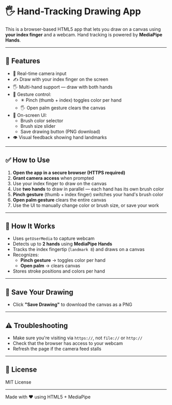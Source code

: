 # 🖐️ Hand-Tracking Drawing App

This is a browser-based HTML5 app that lets you draw on a canvas using **your index finger** and a webcam. Hand tracking is powered by **MediaPipe Hands**.

---

## 🚀 Features

- 📸 Real-time camera input
- ✍️ Draw with your index finger on the screen
- 🖐️ Multi-hand support — draw with both hands
- 🧠 Gesture control:
  - ✴️ Pinch (thumb + index) toggles color per hand
  - 🖐️ Open palm gesture clears the canvas
- 🎨 On-screen UI:
  - Brush color selector
  - Brush size slider
  - Save drawing button (PNG download)
- 👁️ Visual feedback showing hand landmarks

---

## ✅ How to Use

1. **Open the app in a secure browser (HTTPS required)**
2. **Grant camera access** when prompted
3. Use your index finger to draw on the canvas
4. Use **two hands** to draw in parallel — each hand has its own brush color
5. **Pinch gesture** (thumb + index finger) switches your hand's brush color
6. **Open palm gesture** clears the entire canvas
7. Use the UI to manually change color or brush size, or save your work

---

## 🧠 How It Works

- Uses `getUserMedia` to capture webcam
- Detects up to **2 hands** using **MediaPipe Hands**
- Tracks the index fingertip (`landmark 8`) and draws on a canvas
- Recognizes:
  - **Pinch gesture** → toggles color per hand
  - **Open palm** → clears canvas
- Stores stroke positions and colors per hand

---

## 💾 Save Your Drawing
- Click **"Save Drawing"** to download the canvas as a PNG

---

## ⚠️ Troubleshooting
- Make sure you're visiting via `https://`, not `file://` or `http://`
- Check that the browser has access to your webcam
- Refresh the page if the camera feed stalls

---

## 📄 License
MIT License

---

Made with ❤️ using HTML5 + MediaPipe
